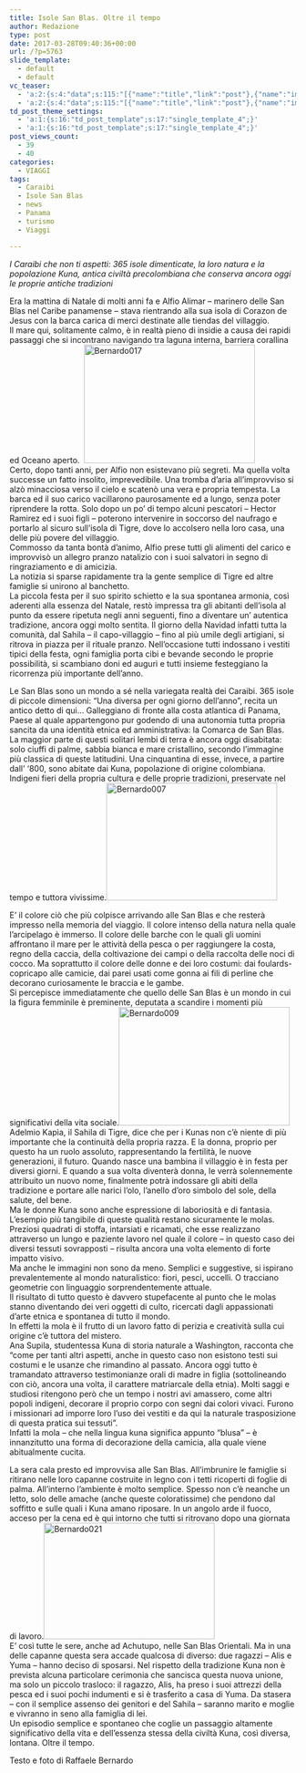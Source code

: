 ```yaml
---
title: Isole San Blas. Oltre il tempo
author: Redazione
type: post
date: 2017-03-28T09:40:36+00:00
url: /?p=5763
slide_template:
  - default
  - default
vc_teaser:
  - 'a:2:{s:4:"data";s:115:"[{"name":"title","link":"post"},{"name":"image","image":"featured","link":"none"},{"name":"text","mode":"excerpt"}]";s:7:"bgcolor";s:0:"";}'
  - 'a:2:{s:4:"data";s:115:"[{"name":"title","link":"post"},{"name":"image","image":"featured","link":"none"},{"name":"text","mode":"excerpt"}]";s:7:"bgcolor";s:0:"";}'
td_post_theme_settings:
  - 'a:1:{s:16:"td_post_template";s:17:"single_template_4";}'
  - 'a:1:{s:16:"td_post_template";s:17:"single_template_4";}'
post_views_count:
  - 39
  - 40
categories:
  - VIAGGI
tags:
  - Caraibi
  - Isole San Blas
  - news
  - Panama
  - turismo
  - Viaggi

---
```

_I Caraibi che non ti aspetti: 365 isole dimenticate, la loro natura e la popolazione Kuna, antica civiltà precolombiana che conserva ancora oggi le proprie antiche tradizioni_

Era la mattina di Natale di molti anni fa e Alfio Alimar – marinero delle San Blas nel Caribe panamense – stava rientrando alla sua isola di Corazon de Jesus con la barca carica di merci destinate alle tiendas del villaggio.  
Il mare qui, solitamente calmo, è in realtà pieno di insidie a causa dei rapidi passaggi che si incontrano navigando tra laguna interna, barriera corallina ed Oceano aperto.  <img decoding="async" loading="lazy" class="size-medium wp-image-5768 alignright" src="https://progressonline.it/wp-content/uploads/2017/03/Bernardo017-300x208.jpg" alt="Bernardo017" width="300" height="208" />  
Certo, dopo tanti anni, per Alfio non esistevano più segreti. Ma quella volta successe un fatto insolito, imprevedibile. Una tromba d’aria all’improvviso si alzò minacciosa verso il cielo e scatenò una vera e propria tempesta. La barca ed il suo carico vacillarono paurosamente ed a lungo, senza poter riprendere la rotta. Solo dopo un po’ di tempo alcuni pescatori – Hector Ramirez ed i suoi figli – poterono intervenire in soccorso del naufrago e portarlo al sicuro sull’isola di Tigre, dove lo accolsero nella loro casa, una delle più povere del villaggio.  
Commosso da tanta bontà d’animo, Alfio prese tutti gli alimenti del carico e improvvisò un allegro pranzo natalizio con i suoi salvatori in segno di ringraziamento e di amicizia.  
La notizia si sparse rapidamente tra la gente semplice di Tigre ed altre famiglie si unirono al banchetto.  
La piccola festa per il suo spirito schietto e la sua spontanea armonia, così aderenti alla essenza del Natale, restò impressa tra gli abitanti dell’isola al punto da essere ripetuta negli anni seguenti, fino a diventare un’ autentica tradizione, ancora oggi molto sentita. Il giorno della Navidad infatti tutta la comunità, dal Sahila – il capo-villaggio – fino al più umile degli artigiani, si ritrova in piazza per il rituale pranzo. Nell’occasione tutti indossano i vestiti tipici della festa, ogni famiglia porta cibi e bevande secondo le proprie possibilità, si scambiano doni ed auguri e tutti insieme festeggiano la ricorrenza più importante dell’anno.

Le San Blas sono un mondo a sé nella variegata realtà dei Caraibi. 365 isole di piccole dimensioni: “Una diversa per ogni giorno dell’anno”, recita un antico detto di qui… Galleggiano di fronte alla costa atlantica di Panama, Paese al quale appartengono pur godendo di una autonomia tutta propria sancita da una identità etnica ed amministrativa: la Comarca de San Blas.  
La maggior parte di questi solitari lembi di terra è ancora oggi disabitata: solo ciuffi di palme, sabbia bianca e mare cristallino, secondo l’immagine più classica di queste latitudini. Una cinquantina di esse, invece, a partire dall’ ‘800, sono abitate dai Kuna, popolazione di origine colombiana. Indigeni fieri della propria cultura e delle proprie tradizioni, preservate nel tempo e tuttora vivissime.<img decoding="async" loading="lazy" class="size-medium wp-image-5764 alignleft" src="https://progressonline.it/wp-content/uploads/2017/03/Bernardo007-300x206.jpg" alt="Bernardo007" width="300" height="206" />

E’ il colore ciò che più colpisce arrivando alle San Blas e che resterà impresso nella memoria del viaggio. Il colore intenso della natura nella quale l’arcipelago è immerso. Il colore delle barche con le quali gli uomini affrontano il mare per le attività della pesca o per raggiungere la costa, regno della caccia, della coltivazione dei campi o della raccolta delle noci di cocco. Ma soprattutto il colore delle donne e dei loro costumi: dai foulards-copricapo alle camicie, dai parei usati come gonna ai fili di perline che decorano curiosamente le braccia e le gambe.  
Si percepisce immediatamente che quello delle San Blas è un mondo in cui la figura femminile è preminente, deputata a scandire i momenti più significativi della vita sociale.<img decoding="async" loading="lazy" class="size-medium wp-image-5766 alignright" src="https://progressonline.it/wp-content/uploads/2017/03/Bernardo009-300x208.jpg" alt="Bernardo009" width="300" height="208" />  
Adelmio Kapìa, il Sahila di Tigre, dice che per i Kunas non c’è niente di più importante che la continuità della propria razza. E la donna, proprio per questo ha un ruolo assoluto, rappresentando la fertilità, le nuove generazioni, il futuro. Quando nasce una bambina il villaggio è in festa per diversi giorni. E quando a sua volta diventerà donna, le verrà solennemente attribuito un nuovo nome, finalmente potrà indossare gli abiti della tradizione e portare alle narici l’olo, l’anello d’oro simbolo del sole, della salute, del bene.  
Ma le donne Kuna sono anche espressione di laboriosità e di fantasia. L’esempio più tangibile di queste qualità restano sicuramente le molas. Preziosi quadrati di stoffa, intarsiati e ricamati, che esse realizzano attraverso un lungo e paziente lavoro nel quale il colore – in questo caso dei diversi tessuti sovrapposti – risulta ancora una volta elemento di forte impatto visivo.  
Ma anche le immagini non sono da meno. Semplici e suggestive, si ispirano prevalentemente al mondo naturalistico: fiori, pesci, uccelli. O tracciano geometrie con linguaggio sorprendentemente attuale.  
Il risultato di tutto questo è davvero stupefacente al punto che le molas stanno diventando dei veri oggetti di culto, ricercati dagli appassionati d’arte etnica e spontanea di tutto il mondo.  
In effetti la mola è il frutto di un lavoro fatto di perizia e creatività sulla cui origine c’è tuttora del mistero.  
Ana Supila, studentessa Kuna di storia naturale a Washington, racconta che “come per tanti altri aspetti, anche in questo caso non esistono testi sui costumi e le usanze che rimandino al passato. Ancora oggi tutto è tramandato attraverso testimonianze orali di madre in figlia (sottolineando con ciò, ancora una volta, il carattere matriarcale della etnia). Molti saggi e studiosi ritengono però che un tempo i nostri avi amassero, come altri popoli indigeni, decorare il proprio corpo con segni dai colori vivaci. Furono i missionari ad imporre loro l’uso dei vestiti e da qui la naturale trasposizione di questa pratica sui tessuti”.  
Infatti la mola – che nella lingua kuna significa appunto “blusa” &#8211; è innanzitutto una forma di decorazione della camicia, alla quale viene abitualmente cucita.

La sera cala presto ed improvvisa alle San Blas. All’imbrunire le famiglie si ritirano nelle loro capanne costruite in legno con i tetti ricoperti di foglie di palma. All’interno l’ambiente è molto semplice. Spesso non c’è neanche un letto, solo delle amache (anche queste coloratissime) che pendono dal soffitto e sulle quali i Kuna amano riposare. In un angolo arde il fuoco, acceso per la cena ed è qui intorno che tutti si ritrovano dopo una giornata di lavoro.<img decoding="async" loading="lazy" class="size-medium wp-image-5769 alignleft" src="https://progressonline.it/wp-content/uploads/2017/03/Bernardo021-300x204.jpg" alt="Bernardo021" width="300" height="204" />  
E’ così tutte le sere, anche ad Achutupo, nelle San Blas Orientali. Ma in una delle capanne questa sera accade qualcosa di diverso: due ragazzi – Alis e Yuma – hanno deciso di sposarsi. Nel rispetto della tradizione Kuna non è prevista alcuna particolare cerimonia che sancisca questa nuova unione, ma solo un piccolo trasloco: il ragazzo, Alis, ha preso i suoi attrezzi della pesca ed i suoi pochi indumenti e si è trasferito a casa di Yuma. Da stasera – con il semplice assenso dei genitori e del Sahila &#8211; saranno marito e moglie e vivranno in seno alla famiglia di lei.  
Un episodio semplice e spontaneo che coglie un passaggio altamente significativo della vita e dell’essenza stessa della civiltà Kuna, così diversa, lontana. Oltre il tempo.

Testo e foto di Raffaele Bernardo